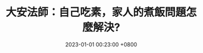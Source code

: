 ---
layout: post
title: 大安法師：自己吃素，家人的煮飯問題怎麼解決?
date: 2023-01-01 00:23:00 +0800
categories: [Amitabha,佛學問答,大安法師]
tags: [大安法師,業障,福報]
---